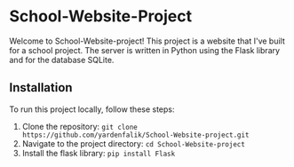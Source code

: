 # School-Website-Project

Welcome to School-Website-project! This project is a website that I've built for a school project. The server is written in Python using the Flask library and for the database SQLite.

## Installation
To run this project locally, follow these steps:
1. Clone the repository: `git clone https://github.com/yardenfalik/School-Website-project.git`
2. Navigate to the project directory: `cd School-Website-project`
3. Install the flask library: `pip install Flask`
